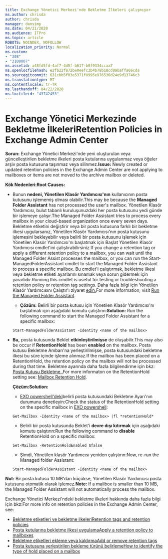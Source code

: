 ```yaml
---
title: Exchange Yönetici Merkezi'nde Bekletme İlkeleri çalışmıyor
ms.author: chrisda
author: chrisda
manager: dansimp
ms.date: 04/21/2020
ms.audience: ITPro
ms.topic: article
ROBOTS: NOINDEX, NOFOLLOW
localization_priority: Normal
ms.custom:
- "308"
- "3100007"
ms.assetid: a48fd5fd-4af7-4d5f-b617-b0f9334ccaa7
ms.openlocfilehash: e2fb22f872be0eefc3b4b78b18cd09baffa66cda
ms.sourcegitcommit: 631cbb5f03e5371f0995e976536d24e9d13746c3
ms.translationtype: MT
ms.contentlocale: tr-TR
ms.lasthandoff: 04/22/2020
ms.locfileid: "43742453"
---
```

# <a name="retention-policies-in-exchange-admin-center"></a><span data-ttu-id="8a4cb-102">Exchange Yönetici Merkezinde Bekletme İlkeleri</span><span class="sxs-lookup"><span data-stu-id="8a4cb-102">Retention Policies in Exchange Admin Center</span></span>

 <span data-ttu-id="8a4cb-103">**Sorun:** Exchange Yönetici Merkezi'nde yeni oluşturulan veya güncelleştirilen bekletme ilkeleri posta kutularına uygulanmaz veya öğeler arşiv posta kutusuna taşınmaz veya silinmez.</span><span class="sxs-lookup"><span data-stu-id="8a4cb-103">**Issue:** Newly created or updated retention policies in the Exchange Admin Center are not applying to mailboxes or items are not moved to the archive mailbox or deleted.</span></span> 
  
 <span data-ttu-id="8a4cb-104">**Kök Nedenleri:**</span><span class="sxs-lookup"><span data-stu-id="8a4cb-104">**Root Causes:**</span></span>
  
- <span data-ttu-id="8a4cb-105">Bunun **nedeni, Yönetilen Klasör Yardımcısı'nın** kullanıcının posta kutusunu işlememiş olması olabilir.</span><span class="sxs-lookup"><span data-stu-id="8a4cb-105">This may be because the **Managed Folder Assistant** has not processed the user's mailbox.</span></span> <span data-ttu-id="8a4cb-106">Yönetilen Klasör Yardımcısı, bulut tabanlı kuruluşunuzdaki her posta kutusunu yedi günde bir işlemeye çalışır.</span><span class="sxs-lookup"><span data-stu-id="8a4cb-106">The Managed Folder Assistant tries to process every mailbox in your cloud-based organization once every seven days.</span></span> <span data-ttu-id="8a4cb-107">Bekletme etiketini değiştirir veya bir posta kutusuna farklı bir bekletme ilkesi uygularsanız, Yönetilen Klasör Yardımcısı'nın posta kutusunu işlemesini bekleyebilir veya belirli bir posta kutusunu işlemek için Yönetilen Klasör Yardımcısı'nı başlatmak için Başlat Yönetilen Klasör Yardımcısı cmdlet'ini çalıştırabilirsiniz.</span><span class="sxs-lookup"><span data-stu-id="8a4cb-107">If you change a retention tag or apply a different retention policy to a mailbox, you can wait until the Managed Folder Assist processes the mailbox, or you can run the Start-ManagedFolderAssistant cmdlet to start the Managed Folder Assistant to process a specific mailbox.</span></span> <span data-ttu-id="8a4cb-108">Bu cmdlet'i çalıştırmak, bekletme ilkesi veya bekletme etiketi ayarlarını sınamak veya sorun gidermek için yararlıdır.</span><span class="sxs-lookup"><span data-stu-id="8a4cb-108">Running this cmdlet is useful for testing or troubleshooting a retention policy or retention tag settings.</span></span> <span data-ttu-id="8a4cb-109">Daha fazla bilgi için Yönetilen Klasör Yardımcısını Çalıştır'ı ziyaret [edin.](https://msdn.microsoft.com/library/gg271153%28v=exchsrvcs.149%29.aspx#managedfolderassist)</span><span class="sxs-lookup"><span data-stu-id="8a4cb-109">For more information, visit [Run the Managed Folder Assistant](https://msdn.microsoft.com/library/gg271153%28v=exchsrvcs.149%29.aspx#managedfolderassist).</span></span>
    
  - <span data-ttu-id="8a4cb-110">**Çözüm:** Belirli bir posta kutusu için Yönetilen Klasör Yardımcısı'nı başlatmak için aşağıdaki komutu çalıştırın:</span><span class="sxs-lookup"><span data-stu-id="8a4cb-110">**Solution:** Run the following command to start the Managed Folder Assistant for a specific mailbox:</span></span>
    
  ```
  Start-ManagedFolderAssistant -Identity <name of the mailbox>
  ```

- <span data-ttu-id="8a4cb-111">**Bu,** posta kutusunda Beklet **etkinleştirilmişse** de oluşabilir.</span><span class="sxs-lookup"><span data-stu-id="8a4cb-111">This may also be occur if **RetentionHold** has been **enabled** on the mailbox.</span></span> <span data-ttu-id="8a4cb-112">Posta kutusu Bekletme Ambarı'na yerleştirilmişse, posta kutusundaki bekletme ilkesi bu süre içinde işleme alınmaz.</span><span class="sxs-lookup"><span data-stu-id="8a4cb-112">If the mailbox has been placed on a RetentionHold, the retention policy on the mailbox will not be processed during that time.</span></span> <span data-ttu-id="8a4cb-113">Bekletme ayarında daha fazla bilgilendirme için bkz: [Posta Kutusu Bekletme .](https://docs.microsoft.com/exchange/security-and-compliance/messaging-records-management/mailbox-retention-hold)</span><span class="sxs-lookup"><span data-stu-id="8a4cb-113">For more informaton on the RetentionHold setting see: [Mailbox Retention Hold](https://docs.microsoft.com/exchange/security-and-compliance/messaging-records-management/mailbox-retention-hold).</span></span>
    
    <span data-ttu-id="8a4cb-114">**Çözüm:**</span><span class="sxs-lookup"><span data-stu-id="8a4cb-114">**Solution:**</span></span>
    
  - <span data-ttu-id="8a4cb-115">[EXO powershell'deki](https://docs.microsoft.com/powershell/exchange/exchange-online/connect-to-exchange-online-powershell/connect-to-exchange-online-powershell?view=exchange-ps)belirli posta kutusundaki Bekletme Ayarı'nın durumunu denetleyin:</span><span class="sxs-lookup"><span data-stu-id="8a4cb-115">Check the status of the RetentionHold setting on the specific mailbox in [EXO powershell](https://docs.microsoft.com/powershell/exchange/exchange-online/connect-to-exchange-online-powershell/connect-to-exchange-online-powershell?view=exchange-ps):</span></span>
    
  ```
  Get-Mailbox -Identity <name of the mailbox> |fl *retentionHold*
  ```

  - <span data-ttu-id="8a4cb-116">Belirli bir posta kutusunda Beklet'i **devre dışı kıtırmak** için aşağıdaki komutu çalıştırın:</span><span class="sxs-lookup"><span data-stu-id="8a4cb-116">Run the following command to **disable** RetentionHold on a specific mailbox:</span></span>
    
  ```
  Set-Mailbox -RetentionHoldEnabled $false
  ```

  - <span data-ttu-id="8a4cb-117">Şimdi, Yönetilen klasör Yardımcısı yeniden çalıştırın:</span><span class="sxs-lookup"><span data-stu-id="8a4cb-117">Now, re-run the Managed folder Assistant:</span></span>
    
  ```
  Start-ManagedFolderAssistant -Identity <name of the mailbox>
  ```

 <span data-ttu-id="8a4cb-118">**Not:** Bir posta kutusu 10 MB'dan küçükse, Yönetilen Klasör Yardımcısı posta kutusunu otomatik olarak işlemez.</span><span class="sxs-lookup"><span data-stu-id="8a4cb-118">**Note:** If a mailbox is smaller than 10 MB, the Managed Folder Assistant will not automatically process the mailbox.</span></span>
 
<span data-ttu-id="8a4cb-119">Exchange Yönetici Merkezi'ndeki bekletme ilkeleri hakkında daha fazla bilgi için bkz:</span><span class="sxs-lookup"><span data-stu-id="8a4cb-119">For more info on retention policies in the Exchange Admin Center, see:</span></span>
- [<span data-ttu-id="8a4cb-120">Bekletme etiketleri ve bekletme ilkeleri</span><span class="sxs-lookup"><span data-stu-id="8a4cb-120">Retention tags and retention policies</span></span>](https://docs.microsoft.com/exchange/security-and-compliance/messaging-records-management/retention-tags-and-policies)
- [<span data-ttu-id="8a4cb-121">Posta kutularına bekletme ilkesi uygulama</span><span class="sxs-lookup"><span data-stu-id="8a4cb-121">Apply a retention policy to mailboxes</span></span>](https://docs.microsoft.com/exchange/security-and-compliance/messaging-records-management/apply-retention-policy)
- [<span data-ttu-id="8a4cb-122">Bekletme etiketleri ekleme veya kaldırma</span><span class="sxs-lookup"><span data-stu-id="8a4cb-122">Add or remove retention tags</span></span>](https://docs.microsoft.com/exchange/security-and-compliance/messaging-records-management/add-or-remove-retention-tags)
- [<span data-ttu-id="8a4cb-123">Posta kutusuna yerleştirilen bekleme türünü belirleme</span><span class="sxs-lookup"><span data-stu-id="8a4cb-123">How to identify the type of hold placed on a mailbox</span></span>](https://docs.microsoft.com/office365/securitycompliance/identify-a-hold-on-an-exchange-online-mailbox)
